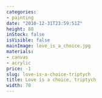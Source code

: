 ```yaml
---
categories:
- painting
date: "2010-12-31T23:59:51Z"
height: 80
inStock: false
isVisible: false
mainImage: love_is_a_choice.jpg
materials:
- canvas
- acrylic
price: -1
slug: love-is-a-choice-triptych
title: Love is a choice, triptych
width: 70
---
```


